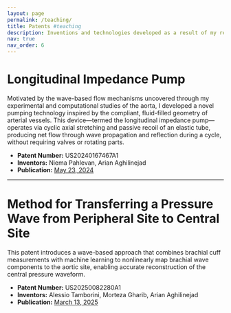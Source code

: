 ```yaml
---
layout: page
permalink: /teaching/
title: Patents #teaching
description: Inventions and technologies developed as a result of my research. #Materials for courses you taught. Replace this text with your description.
nav: true
nav_order: 6
---
```


# **Longitudinal Impedance Pump**

Motivated by the wave-based flow mechanisms uncovered through my experimental and computational studies of the aorta, I developed a novel pumping technology inspired by the compliant, fluid-filled geometry of arterial vessels. This device—termed the longitudinal impedance pump—operates via cyclic axial stretching and passive recoil of an elastic tube, producing net flow through wave propagation and reflection during a cycle, without requiring valves or rotating parts.

- **Patent Number:** US20240167467A1 
- **Inventors:** Niema Pahlevan, Arian Aghilinejad  
- **Publication:** [May 23, 2024](https://patents.google.com/patent/US20240167467A1/en)

---

# **Method for Transferring a Pressure Wave from Peripheral Site to Central Site**

This patent introduces a wave-based approach that combines brachial cuff measurements with machine learning to nonlinearly map brachial wave components to the aortic site, enabling accurate reconstruction of the central pressure waveform. 

- **Patent Number:** US20250082280A1
- **Inventors:** Alessio Tamborini, Morteza Gharib, Arian Aghilinejad  
- **Publication:** [March 13, 2025](https://patents.google.com/patent/US20250082280A1/en)  


<!-- For now, this page is assumed to be a static description of your courses. You can convert it to a collection similar to `_projects/` so that you can have a dedicated page for each course.

Organize your courses by years, topics, or universities, however you like! -->
